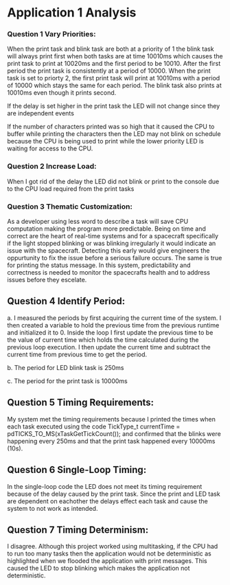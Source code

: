 # Application 1 Analysis
### Question 1 Vary Priorities: 

When the print task and blink task are both at a priority of 1 the blink task will always print first when both tasks are at time 10010ms which causes the print task to print at 10020ms and the first period to be 10010. After the first period the print task is consistently at a period of 10000. When the print task is set to priorty 2, the first print task will print at 10010ms with a period of 10000 which stays the same for each period. The blink task also prints at 10010ms even though it prints second. 

If the delay is set higher in the print task the LED will not change since they are independent events

If the number of characters printed was so high that it caused the CPU to buffer while printing the characters then the LED may not blink on schedule because the CPU is being used to print while the lower priority LED is waiting for access to the CPU. 

### Question 2 Increase Load:
When I got rid of the delay the LED did not blink or print to the console due to the CPU load required from the print tasks

### Question 3 Thematic Customization:
As a developer using less word to describe a task will save CPU computation making the program more predictable. Being on time and correct are the heart of real-time systems and for a spacecraft specifically if the light stopped blinking or was blinking irregularly it would indicate an issue with the spacecraft. Detecting this early would give engineers the oppurtunity to fix the issue before a serious failure occurs. The same is true for printing the status message. In this system, predictability and correctness is needed to monitor the spacecrafts health and to address issues before they escelate. 

## Question 4 Identify Period:
a. I measured the periods by first acquiring the current time of the system. I then created a variable to hold the previous time from the previous runtime and initialized it to 0. Inside the loop I first update the previous time to be the value of current time which holds the time calculated during the previous loop execution. I then update the current time and subtract the current time from previous time to get the period. 

b. The period for LED blink task is 250ms

c. The period for the print task is 10000ms

## Question 5 Timing Requirements:
My system met the timing requirements because I printed the times when each task executed using the code 
TickType_t currentTime = pdTICKS_TO_MS(xTaskGetTickCount()); and confirmed that the blinks were happening every 250ms and that the print task happened every 10000ms (10s). 

## Question 6 Single-Loop Timing:
In the single-loop code the LED does not meet its timing requirement because of the delay caused by the print task. Since the print and LED task are dependent on eachother the delays effect each task and cause the system to not work as intended.

## Question 7 Timing Determinism:
I disagree. Although this project worked using multitasking, if the CPU had to run too many tasks then the application would not be deterministic as highlighted when we flooded the application with print messages. This caused the LED to stop blinking which makes the application not deterministic. 